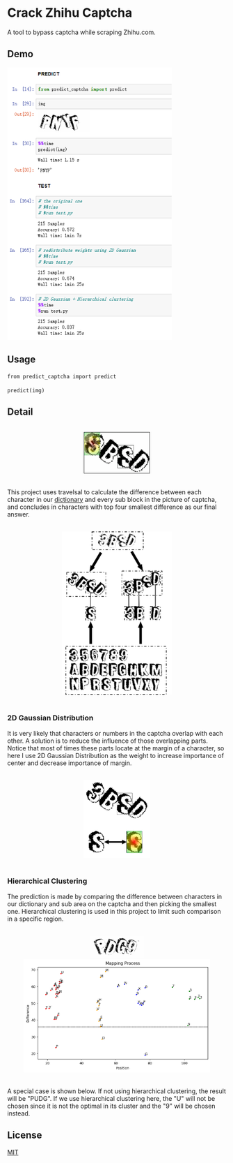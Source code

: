 
# Crack Zhihu Captcha

A tool to bypass captcha while scraping Zhihu.com.

## Demo

<img src="demo/demo2.png" width=75%>

## Usage

```
from predict_captcha import predict

predict(img)
```

## Detail

<br>
<center>
<img src="demo/anime.gif" width=30%>
</center>
<br>

This project uses travelsal to calculate the difference between each character in our [dictionary](/dictionary) and every sub block in the picture of captcha, and concludes in characters with top four smallest difference as our final answer.

<br>
<center>
<img src="demo/demo.png" width=50%>
</center>
<br>

### 2D Gaussian Distribution

It is very likely that characters or numbers in the captcha overlap with each other. A solution is to reduce the influence of those overlapping parts. Notice that most of times these parts locate at the margin of a character, so here I use 2D Gaussian Distribution as the weight to increase importance of center and decrease importance of margin.

<br>
<center>
<img src="demo/demo3.png" width=30%>
</center>
<br>

### Hierarchical Clustering

The prediction is made by comparing the difference between characters in our dictionary and sub area on the captcha and then picking the smallest one. Hierarchical clustering is used in this project to limit such comparison in a specific region. 

<br>
<center>
<img src="demo/pred.png" width=25%>
</center>

<center>
<img src="demo/mp.png" width=85%>
</center>
<br>

A special case is shown below. If not using hierarchical clustering, the result will be "PUDG". If we use hierarchical clustering here, the "U" will not be chosen since it is not the optimal in its cluster and the "9" will be chosen instead.

## License
[MIT](https://choosealicense.com/licenses/mit/)